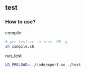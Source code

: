 ## test

### How to use?
compile

```sh
# gcc test.cc -o test -O0 -g
sh compile.sh
```
run_test
```sh
LD_PRELOAD=../code/mperf.so ./test
```